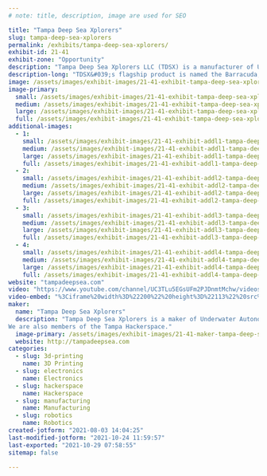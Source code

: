 ```yaml
---
# note: title, description, image are used for SEO

title: "Tampa Deep Sea Xplorers"
slug: tampa-deep-sea-xplorers
permalink: /exhibits/tampa-deep-sea-xplorers/
exhibit-id: 21-41
exhibit-zone: "Opportunity"
description: "Tampa Deep Sea Xplorers LLC (TDSX) is a manufacturer of Unmanned Underwater Vehicles (UUV). "
description-long: "TDSX&#039;s flagship product is named the Barracuda, which is a small man-portable autonomous underwater vehicle (AUV) which can easily reach depths up to 500 meters. At 16 Kg (35 lbs), the Barracuda is light enough to be hand launched from a small vessel or from the shoreline. Although the vehicle has a small footprint, it is strong enough to withstand the pressures encountered at depth. The Barracuda was designed to allow the rapid collection of sub-sea data to support researchers, explorers, and individuals, as well as the objectives of the GEBCO Seabed 2030 Initiative."
image: /assets/images/exhibit-images/21-41-exhibit-tampa-deep-sea-xplorers-xprize-team-photo-cropped-large.jpg
image-primary: 
  small: /assets/images/exhibit-images/21-41-exhibit-tampa-deep-sea-xplorers-xprize-team-photo-cropped-small.jpg
  medium: /assets/images/exhibit-images/21-41-exhibit-tampa-deep-sea-xplorers-xprize-team-photo-cropped-medium.jpg
  large: /assets/images/exhibit-images/21-41-exhibit-tampa-deep-sea-xplorers-xprize-team-photo-cropped-large.jpg
  full: /assets/images/exhibit-images/21-41-exhibit-tampa-deep-sea-xplorers-xprize-team-photo-cropped-full.jpg
additional-images: 
  - 1:
    small: /assets/images/exhibit-images/21-41-exhibit-addl1-tampa-deep-sea-xplorers-tdsx-barracuda-small.JPG
    medium: /assets/images/exhibit-images/21-41-exhibit-addl1-tampa-deep-sea-xplorers-tdsx-barracuda-medium.JPG
    large: /assets/images/exhibit-images/21-41-exhibit-addl1-tampa-deep-sea-xplorers-tdsx-barracuda-large.JPG
    full: /assets/images/exhibit-images/21-41-exhibit-addl1-tampa-deep-sea-xplorers-tdsx-barracuda-full.JPG
  - 2:
    small: /assets/images/exhibit-images/21-41-exhibit-addl2-tampa-deep-sea-xplorers-groot-in-car-2-small.jpg
    medium: /assets/images/exhibit-images/21-41-exhibit-addl2-tampa-deep-sea-xplorers-groot-in-car-2-medium.jpg
    large: /assets/images/exhibit-images/21-41-exhibit-addl2-tampa-deep-sea-xplorers-groot-in-car-2-large.jpg
    full: /assets/images/exhibit-images/21-41-exhibit-addl2-tampa-deep-sea-xplorers-groot-in-car-2-full.jpg
  - 3:
    small: /assets/images/exhibit-images/21-41-exhibit-addl3-tampa-deep-sea-xplorers-auvs-in-case-2-small.jpg
    medium: /assets/images/exhibit-images/21-41-exhibit-addl3-tampa-deep-sea-xplorers-auvs-in-case-2-medium.jpg
    large: /assets/images/exhibit-images/21-41-exhibit-addl3-tampa-deep-sea-xplorers-auvs-in-case-2-large.jpg
    full: /assets/images/exhibit-images/21-41-exhibit-addl3-tampa-deep-sea-xplorers-auvs-in-case-2-full.jpg
  - 4:
    small: /assets/images/exhibit-images/21-41-exhibit-addl4-tampa-deep-sea-xplorers-pr-terry-launching-small.jpg
    medium: /assets/images/exhibit-images/21-41-exhibit-addl4-tampa-deep-sea-xplorers-pr-terry-launching-medium.jpg
    large: /assets/images/exhibit-images/21-41-exhibit-addl4-tampa-deep-sea-xplorers-pr-terry-launching-large.jpg
    full: /assets/images/exhibit-images/21-41-exhibit-addl4-tampa-deep-sea-xplorers-pr-terry-launching-full.jpg
website: "tampadeepsea.com"
video: "https://www.youtube.com/channel/UC3TLu5EGsUFm2PJDnmtMchw/videos"
video-embed: "%3Ciframe%20width%3D%22200%22%20height%3D%22113%22%20src%3D%22https%3A//www.youtube.com/embed/gBrmnB5aOSI%3Ffeature%3Doembed%22%20frameborder%3D%220%22%20allow%3D%22accelerometer%3B%20autoplay%3B%20clipboard-write%3B%20encrypted-media%3B%20gyroscope%3B%20picture-in-picture%22%20allowfullscreen%3E%3C/iframe%3E"
maker: 
  name: "Tampa Deep Sea Xplorers"
  description: "Tampa Deep Sea Xplorers is a maker of Underwater Autonomous Vehicles (AUVs). We also have made a Remote Operated Vehicle (ROV) to be able to video the AUV. All are parts are commercial off the shelf or designed and created with Fusion 360 and either FDM or MDLP 3D printers. 
We are also members of the Tampa Hackerspace."
  image-primary: /assets/images/exhibit-images/21-41-maker-tampa-deep-sea-xplorers-tdsx-logo-medium.jpg
  website: http://tampadeepsea.com
categories: 
  - slug: 3d-printing
    name: 3D Printing
  - slug: electronics
    name: Electronics
  - slug: hackerspace
    name: Hackerspace
  - slug: manufacturing
    name: Manufacturing
  - slug: robotics
    name: Robotics
created-jotform: "2021-08-03 14:04:25"
last-modified-jotform: "2021-10-24 11:59:57"
last-exported: "2021-10-29 07:58:55"
sitemap: false

---
```

